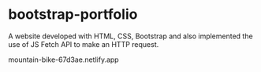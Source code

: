 # bootstrap-portfolio

A website developed with HTML, CSS, Bootstrap and also implemented the use of JS Fetch API to make an HTTP request.

mountain-bike-67d3ae.netlify.app
